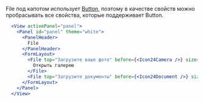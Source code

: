 File под капотом использует [Button](https://vkcom.github.io/vkui-styleguide/#button),
поэтому в качестве свойств можно пробрасывать все свойства, которые поддерживает Button.

```jsx
  <View activePanel="panel">
    <Panel id="panel" theme="white">
      <PanelHeader>
        File
      </PanelHeader>
      <FormLayout>
        <File top="Загрузите ваше фото" before={<Icon24Camera />} size="l">
          Открыть галерею
        </File>
        <File top="Загрузите документы" before={<Icon24Document />} size="xl" level="2" />
      </FormLayout>
    </Panel>
  </View>
```
